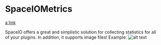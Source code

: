 # SpaceIOMetrics
[a link](https://spaceio.de)

SpaceIO offers a great and simplistic solution for collecting statistics for all of your plugins.
In addition, it supports image files!
Example:
![alt text](https://spaceio.de/plugin/TimeIsMoney/toimg)
